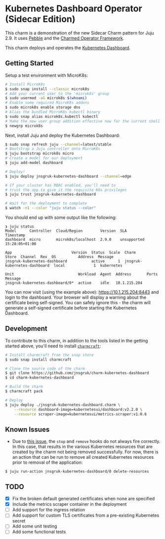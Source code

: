 # Kubernetes Dashboard Operator (Sidecar Edition)

This charm is a demonstration of the new Sidecar Charm pattern for Juju 2.9. It uses [Pebble](https://github.com/canonical/pebble) and the [Charmed Operator Framework](https://juju.is/docs/sdk).

This charm deploys and operates the [Kubernetes Dashboard](https://kubernetes.io/docs/tasks/access-application-cluster/web-ui-dashboard/).

## Getting Started

Setup a test environment with MicroK8s:

```bash
# Install MicroK8s
$ sudo snap install --classic microk8s
# Add your current user to the 'microk8s' group
$ sudo usermod -aG microk8s $(whoami)
# Enable some required MicroK8s addons
$ sudo microk8s enable storage dns
# Alias the bundled MicroK8s kubectl binary
$ sudo snap alias microk8s.kubectl kubectl
# Make the new user group addition effective now for the current shell
$ newgrp microk8s
```

Next, install Juju and deploy the Kubernetes Dashboard:

```bash
$ sudo snap refresh juju --channel=latest/stable
# Bootstrap a Juju controller onto MicroK8s
$ juju bootstrap microk8s micro
# Create a model for our deployment
$ juju add-model dashboard

# Deploy!
$ juju deploy jnsgruk-kubernetes-dashboard --channel=edge

# If your cluster has RBAC enabled, you'll need to
# trust the app to give it the requisite K8s privileges
$ juju trust jnsgruk-kubernetes-dashboard

# Wait for the deployment to complete
$ watch -n1 --color "juju status --color"
```

You should end up with some output like the following:

```
❯ juju status
Model      Controller  Cloud/Region        Version  SLA          Timestamp
dashboard  micro       microk8s/localhost  2.9.0    unsupported  15:28:05+01:00

App                           Version  Status  Scale  Charm                         Store  Channel  Rev  OS          Address  Message
jnsgruk-kubernetes-dashboard           active      1  jnsgruk-kubernetes-dashboard  local             1  kubernetes

Unit                             Workload  Agent  Address       Ports  Message
jnsgruk-kubernetes-dashboard/0*  active    idle   10.1.215.204
```

You can now visit (using the example above): https://10.1.215.204:8443 and login to the dashboard. Your browser will display a warning about the certificate being self-signed. You can safely ignore this - the charm will generate a self-signed certificate before starting the Kubernetes Dashboard.

## Development

To contribute to this charm, in addition to the tools listed in the getting started above, you'll need to install [`charmcraft`](https://github.com/canonical/charmcraft):

```bash
# Install charmcraft from the snap store
$ sudo snap install charmcraft

# Clone the source code of the charm
$ git clone https://github.com/jnsgruk/charm-kubernetes-dashboard
$ cd charm-kubernetes-dashboard

# Build the charm
$ charmcraft pack

# Deploy
$ juju deploy ./jnsgruk-kubernetes-dashboard.charm \
    --resource dashboard-image=kubernetesui/dashboard:v2.2.0 \
    --resource scraper-image=kubernetesui/metrics-scraper:v1.0.6
```

## Known Issues

- Due to [this issue](https://bugs.launchpad.net/juju/+bug/1926568), the `stop` and `remove` hooks do not always fire correctly. In this case, that results in the various Kubernetes resources that are created by the charm not being removed successfully. For now, there is an action that can be run to remove all created Kubernetes resources prior to removal of the application:

```
$ juju run-action jnsgruk-kubernetes-dashboard/0 delete-resources
```

## TODO

- [x] Fix the broken default generated certificates when none are specified
- [x] Include the metrics scraper container in the deployment
- [ ] Add support for the ingress relation
- [ ] Add support for custom TLS certificates from a pre-existing Kubernetes secret
- [ ] Add some unit testing
- [ ] Add some functional tests
